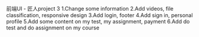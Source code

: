 前端UI - 匠人project 3
1.Change some information
2.Add videos, file classification, responsive design
3.Add login, footer
4.Add sign in, personal profile
5.Add some content on my test, my assignment, payment
6.Add do test and do assignment on my course